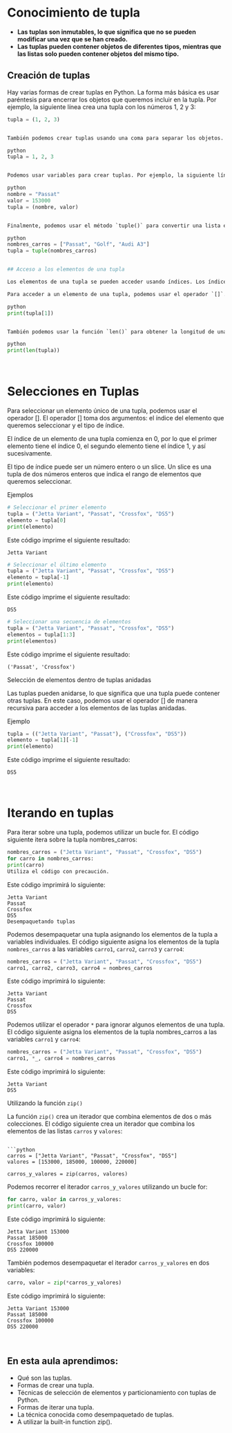 # Conocimiento de tupla

- **Las tuplas son inmutables, lo que significa que no se pueden modificar una vez que se han creado.**
- **Las tuplas pueden contener objetos de diferentes tipos, mientras que las listas solo pueden contener objetos del mismo tipo.**

## Creación de tuplas

Hay varias formas de crear tuplas en Python. La forma más básica es usar paréntesis para encerrar los objetos que queremos incluir en la tupla. Por ejemplo, la siguiente línea crea una tupla con los números 1, 2 y 3:

```python
tupla = (1, 2, 3)


También podemos crear tuplas usando una coma para separar los objetos. Por ejemplo, la siguiente línea crea la misma tupla que la anterior:

python
tupla = 1, 2, 3


Podemos usar variables para crear tuplas. Por ejemplo, la siguiente línea crea una tupla con el nombre y el valor de un vehículo:

python
nombre = "Passat"
valor = 153000
tupla = (nombre, valor)


Finalmente, podemos usar el método `tuple()` para convertir una lista en una tupla. Por ejemplo, la siguiente línea convierte la lista `["Passat", "Golf", "Audi A3"]` en una tupla:

python
nombres_carros = ["Passat", "Golf", "Audi A3"]
tupla = tuple(nombres_carros)


## Acceso a los elementos de una tupla

Los elementos de una tupla se pueden acceder usando índices. Los índices de las tuplas comienzan en 0, por lo que el primer elemento tiene el índice 0, el segundo elemento tiene el índice 1, y así sucesivamente.

Para acceder a un elemento de una tupla, podemos usar el operador `[]`. Por ejemplo, la siguiente línea imprime el segundo elemento de la tupla `tupla`:

python
print(tupla[1])


También podemos usar la función `len()` para obtener la longitud de una tupla. Por ejemplo, la siguiente línea imprime la longitud de la tupla `tupla`:

python
print(len(tupla))
```

<br>

# Selecciones en Tuplas

Para seleccionar un elemento único de una tupla, podemos usar el operador []. El operador [] toma dos argumentos: el índice del elemento que queremos seleccionar y el tipo de índice.

El índice de un elemento de una tupla comienza en 0, por lo que el primer elemento tiene el índice 0, el segundo elemento tiene el índice 1, y así sucesivamente.

El tipo de índice puede ser un número entero o un slice. Un slice es una tupla de dos números enteros que indica el rango de elementos que queremos seleccionar.

Ejemplos

```python
# Seleccionar el primer elemento
tupla = ("Jetta Variant", "Passat", "Crossfox", "DS5")
elemento = tupla[0]
print(elemento)

```

Este código imprime el siguiente resultado:

```
Jetta Variant
```

```python
# Seleccionar el último elemento
tupla = ("Jetta Variant", "Passat", "Crossfox", "DS5")
elemento = tupla[-1]
print(elemento)

```

Este código imprime el siguiente resultado:

```
DS5
```

```python
# Seleccionar una secuencia de elementos
tupla = ("Jetta Variant", "Passat", "Crossfox", "DS5")
elementos = tupla[1:3]
print(elementos)

```

Este código imprime el siguiente resultado:

```
('Passat', 'Crossfox')
```

Selección de elementos dentro de tuplas anidadas

Las tuplas pueden anidarse, lo que significa que una tupla puede contener otras tuplas. En este caso, podemos usar el operador [] de manera recursiva para acceder a los elementos de las tuplas anidadas.

Ejemplo

```python
tupla = (("Jetta Variant", "Passat"), ("Crossfox", "DS5"))
elemento = tupla[1][-1]
print(elemento)

```

Este código imprime el siguiente resultado:

```
DS5
```

<br>

# Iterando en tuplas

Para iterar sobre una tupla, podemos utilizar un bucle for. El código siguiente itera sobre la tupla nombres_carros:

```python
nombres_carros = ("Jetta Variant", "Passat", "Crossfox", "DS5")
for carro in nombres_carros:
print(carro)
Utiliza el código con precaución.
```

Este código imprimirá lo siguiente:

```
Jetta Variant
Passat
Crossfox
DS5
Desempaquetando tuplas
```

Podemos desempaquetar una tupla asignando los elementos de la tupla a variables individuales. El código siguiente asigna los elementos de la tupla `nombres_carros` a las variables `carro1`, `carro2`, `carro3` y `carro4`:

```python
nombres_carros = ("Jetta Variant", "Passat", "Crossfox", "DS5")
carro1, carro2, carro3, carro4 = nombres_carros

```

Este código imprimirá lo siguiente:

```
Jetta Variant
Passat
Crossfox
DS5
```

Podemos utilizar el operador `*` para ignorar algunos elementos de una tupla. El código siguiente asigna los elementos de la tupla nombres_carros a las variables `carro1` y `carro4`:

```python
nombres_carros = ("Jetta Variant", "Passat", "Crossfox", "DS5")
carro1, *_, carro4 = nombres_carros

```

Este código imprimirá lo siguiente:

```
Jetta Variant
DS5
```

Utilizando la función `zip()`

La función `zip()` crea un iterador que combina elementos de dos o más colecciones. El código siguiente crea un iterador que combina los elementos de las listas `carros` y `valores`:

````

```python
carros = ["Jetta Variant", "Passat", "Crossfox", "DS5"]
valores = [153000, 185000, 100000, 220000]

carros_y_valores = zip(carros, valores)
````

Podemos recorrer el iterador `carros_y_valores` utilizando un bucle for:

```python
for carro, valor in carros_y_valores:
print(carro, valor)

```

Este código imprimirá lo siguiente:

```
Jetta Variant 153000
Passat 185000
Crossfox 100000
DS5 220000
```

También podemos desempaquetar el iterador `carros_y_valores` en dos variables:

```python
carro, valor = zip(*carros_y_valores)

```

Este código imprimirá lo siguiente:

```
Jetta Variant 153000
Passat 185000
Crossfox 100000
DS5 220000
```

<br>

## En esta aula aprendimos:

- Qué son las tuplas.
- Formas de crear una tupla.
- Técnicas de selección de elementos y particionamiento con tuplas de Python.
- Formas de iterar una tupla.
- La técnica conocida como desempaquetado de tuplas.
- A utilizar la built-in function zip().
